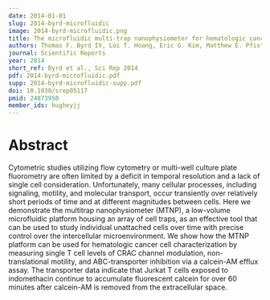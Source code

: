 ```yaml
---
date: 2014-01-01
slug: 2014-byrd-microfluidic
image: 2014-byrd-microfluidic.png
title: The microfluidic multi-trap nanophysiometer for hematologic cancer cell characterization reveals temporal sensitivity of the calcein-AM efflux assay
authors: Thomas F. Byrd IV, Loi T. Hoang, Eric G. Kim, Matthew E. Pfister, Erik M. Werner, Stephen E. Arndt, Jeffrey W. Chamberlain, Jacob J. Hughey, Bao A. Nguyen, Erik J. Schneibel, Laura L. Wertz, Jonathan S. Whitfield, John P. Wikswo, and Kevin T. Seale
journal: Scientific Reports
year: 2014
short_ref: Byrd et al., Sci Rep 2014
pdf: 2014-byrd-microfluidic.pdf
supp: 2014-byrd-microfluidic-supp.pdf
doi: 10.1038/srep05117
pmid: 24873950
member_ids: hugheyjj
---
```


# Abstract

Cytometric studies utilizing flow cytometry or multi-well culture plate fluorometry are often limited by a deficit in temporal resolution and a lack of single cell consideration. Unfortunately, many cellular processes, including signaling, motility, and molecular transport, occur transiently over relatively short periods of time and at different magnitudes between cells. Here we demonstrate the multitrap nanophysiometer (MTNP), a low-volume microfluidic platform housing an array of cell traps, as an effective tool that can be used to study individual unattached cells over time with precise control over the intercellular microenvironment. We show how the MTNP platform can be used for hematologic cancer cell characterization by measuring single T cell levels of CRAC channel modulation, non-translational motility, and ABC-transporter inhibition via a calcein-AM efflux assay. The transporter data indicate that Jurkat T cells exposed to indomethacin continue to accumulate fluorescent calcein for over 60 minutes after calcein-AM is removed from the extracellular space.
